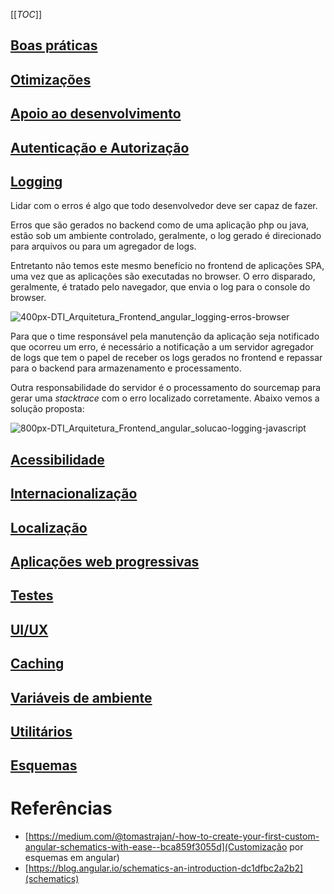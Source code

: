 [[_TOC_]]
## [Boas práticas](#boas-praticas)
## [Otimizações](#otimizacoes)
## [Apoio ao desenvolvimento](#apoio-ao-desenvolvimento)
## [Autenticação e Autorização](#autenticacao-e-autorizacao)
## [Logging](#logging)
Lidar com o erros é algo que todo desenvolvedor deve ser capaz de fazer. 

Erros que são gerados no backend como de uma aplicação php ou java, estão sob um ambiente controlado, geralmente, o log gerado é direcionado para arquivos ou para um agregador de logs.

Entretanto não temos este mesmo benefício no frontend de aplicações SPA, uma vez que as aplicações são executadas no browser. O erro disparado, geralmente, é tratado pelo navegador, que envia o log para o console do browser.

![400px-DTI_Arquitetura_Frontend_angular_logging-erros-browser](uploads/06c327d71dc056590b04796b112ea2d0/400px-DTI_Arquitetura_Frontend_angular_logging-erros-browser.jpg)

Para que o time responsável pela manutenção da aplicação seja notificado que ocorreu um erro, é necessário a notificação a um servidor agregador de logs que tem o papel de receber os logs gerados no frontend e repassar para o backend para armazenamento e processamento.

Outra responsabilidade do servidor é o processamento do sourcemap para gerar uma _stacktrace_ com o erro localizado corretamente. Abaixo vemos a solução proposta:

![800px-DTI_Arquitetura_Frontend_angular_solucao-logging-javascript](uploads/9fe8e51db8f2122daac455b42a35f720/800px-DTI_Arquitetura_Frontend_angular_solucao-logging-javascript.png)

## [Acessibilidade](#acessibilidade)
## [Internacionalização](#internacionalizacao)
## [Localização](#localizacao)
## [Aplicações web progressivas](#aplicacoes-web-progressivas)
## [Testes](#testes)
## [UI/UX](ui-ux)
## [Caching](caching)
## [Variáveis de ambiente](#variaveis-de-ambiente)
## [Utilitários](#utilitarios)
## [Esquemas](#esquemas)

# Referências
* [https://medium.com/@tomastrajan/️-how-to-create-your-first-custom-angular-schematics-with-ease-️-bca859f3055d](Customização por esquemas em angular)
* [https://blog.angular.io/schematics-an-introduction-dc1dfbc2a2b2](schematics)
